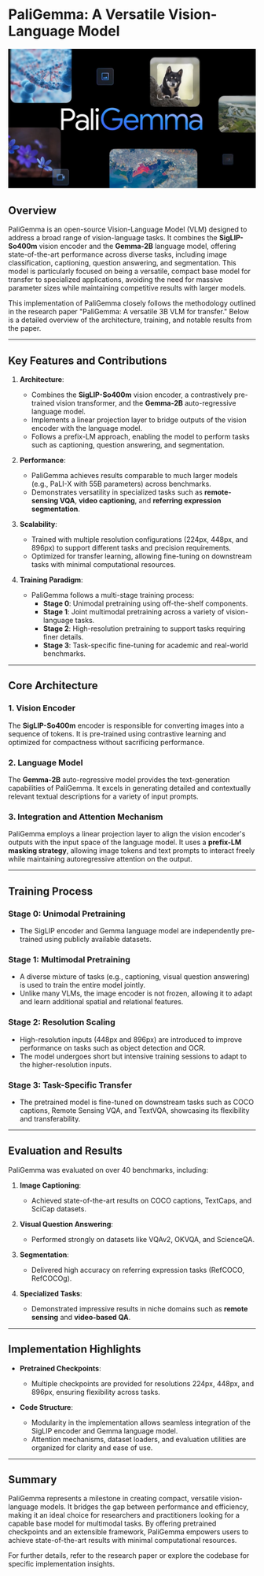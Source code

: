 # PaliGemma: A Versatile Vision-Language Model


![PaliGemma Logo](paligemma.jpg)

## Overview

PaliGemma is an open-source Vision-Language Model (VLM) designed to address a broad range of vision-language tasks. It combines the **SigLIP-So400m** vision encoder and the **Gemma-2B** language model, offering state-of-the-art performance across diverse tasks, including image classification, captioning, question answering, and segmentation. This model is particularly focused on being a versatile, compact base model for transfer to specialized applications, avoiding the need for massive parameter sizes while maintaining competitive results with larger models.

This implementation of PaliGemma closely follows the methodology outlined in the research paper "PaliGemma: A versatile 3B VLM for transfer." Below is a detailed overview of the architecture, training, and notable results from the paper.

---

## Key Features and Contributions

1. **Architecture**:
   - Combines the **SigLIP-So400m** vision encoder, a contrastively pre-trained vision transformer, and the **Gemma-2B** auto-regressive language model.
   - Implements a linear projection layer to bridge outputs of the vision encoder with the language model.
   - Follows a prefix-LM approach, enabling the model to perform tasks such as captioning, question answering, and segmentation.

2. **Performance**:
   - PaliGemma achieves results comparable to much larger models (e.g., PaLI-X with 55B parameters) across benchmarks.
   - Demonstrates versatility in specialized tasks such as **remote-sensing VQA**, **video captioning**, and **referring expression segmentation**.

3. **Scalability**:
   - Trained with multiple resolution configurations (224px, 448px, and 896px) to support different tasks and precision requirements.
   - Optimized for transfer learning, allowing fine-tuning on downstream tasks with minimal computational resources.

4. **Training Paradigm**:
   - PaliGemma follows a multi-stage training process:
     - **Stage 0**: Unimodal pretraining using off-the-shelf components.
     - **Stage 1**: Joint multimodal pretraining across a variety of vision-language tasks.
     - **Stage 2**: High-resolution pretraining to support tasks requiring finer details.
     - **Stage 3**: Task-specific fine-tuning for academic and real-world benchmarks.

---

## Core Architecture

### 1. Vision Encoder
The **SigLIP-So400m** encoder is responsible for converting images into a sequence of tokens. It is pre-trained using contrastive learning and optimized for compactness without sacrificing performance.

### 2. Language Model
The **Gemma-2B** auto-regressive model provides the text-generation capabilities of PaliGemma. It excels in generating detailed and contextually relevant textual descriptions for a variety of input prompts.

### 3. Integration and Attention Mechanism
PaliGemma employs a linear projection layer to align the vision encoder's outputs with the input space of the language model. It uses a **prefix-LM masking strategy**, allowing image tokens and text prompts to interact freely while maintaining autoregressive attention on the output.

---

## Training Process

### Stage 0: Unimodal Pretraining
- The SigLIP encoder and Gemma language model are independently pre-trained using publicly available datasets.

### Stage 1: Multimodal Pretraining
- A diverse mixture of tasks (e.g., captioning, visual question answering) is used to train the entire model jointly.
- Unlike many VLMs, the image encoder is not frozen, allowing it to adapt and learn additional spatial and relational features.

### Stage 2: Resolution Scaling
- High-resolution inputs (448px and 896px) are introduced to improve performance on tasks such as object detection and OCR.
- The model undergoes short but intensive training sessions to adapt to the higher-resolution inputs.

### Stage 3: Task-Specific Transfer
- The pretrained model is fine-tuned on downstream tasks such as COCO captions, Remote Sensing VQA, and TextVQA, showcasing its flexibility and transferability.

---

## Evaluation and Results

PaliGemma was evaluated on over 40 benchmarks, including:

1. **Image Captioning**:
   - Achieved state-of-the-art results on COCO captions, TextCaps, and SciCap datasets.

2. **Visual Question Answering**:
   - Performed strongly on datasets like VQAv2, OKVQA, and ScienceQA.

3. **Segmentation**:
   - Delivered high accuracy on referring expression tasks (RefCOCO, RefCOCOg).

4. **Specialized Tasks**:
   - Demonstrated impressive results in niche domains such as **remote sensing** and **video-based QA**.

---

## Implementation Highlights

- **Pretrained Checkpoints**:
  - Multiple checkpoints are provided for resolutions 224px, 448px, and 896px, ensuring flexibility across tasks.
  
- **Code Structure**:
  - Modularity in the implementation allows seamless integration of the SigLIP encoder and Gemma language model.
  - Attention mechanisms, dataset loaders, and evaluation utilities are organized for clarity and ease of use.

---

## Summary

PaliGemma represents a milestone in creating compact, versatile vision-language models. It bridges the gap between performance and efficiency, making it an ideal choice for researchers and practitioners looking for a capable base model for multimodal tasks. By offering pretrained checkpoints and an extensible framework, PaliGemma empowers users to achieve state-of-the-art results with minimal computational resources.

For further details, refer to the research paper or explore the codebase for specific implementation insights.